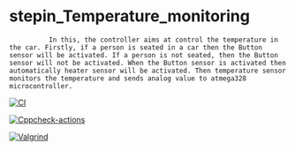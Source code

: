 


# stepin_Temperature_monitoring


  
                  
              In this, the controller aims at control the temperature in the car. Firstly, if a person is seated in a car then the Button sensor will be activated. If a person is not seated, then the Button sensor will not be activated. When the Button sensor is activated then automatically heater sensor will be activated. Then temperature sensor monitors the temperature and sends analog value to atmega328 microcontroller.


[![CI](https://github.com/Prakash-129/stepin_Temperature_monitoring/actions/workflows/compile.yml/badge.svg)](https://github.com/Prakash-129/stepin_Temperature_monitoring/actions/workflows/compile.yml)

[![Cppcheck-actions](https://github.com/Prakash-129/stepin_Temperature_monitoring/actions/workflows/cppcheck.yml/badge.svg)](https://github.com/Prakash-129/stepin_Temperature_monitoring/actions/workflows/cppcheck.yml)

[![Valgrind](https://github.com/Prakash-129/stepin_Temperature_monitoring/actions/workflows/valgrind.yml/badge.svg)](https://github.com/Prakash-129/stepin_Temperature_monitoring/actions/workflows/valgrind.yml)
